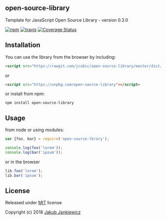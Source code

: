 ## open-source-library
Template for JavaScript Open Source Library - version 0.3.0

[![npm](https://img.shields.io/badge/npm-0.3.0-blue.svg)](https://www.npmjs.com/package/open-source-library)
[![travis](https://travis-ci.org/jcubic/open-source-library.svg?branch=master&8dee6594d8442797791f24e9806c7b5115b242ba)](https://travis-ci.org/jcubic/open-source-library)
[![Coverage Status](https://coveralls.io/repos/github/jcubic/open-source-library/badge.svg?branch=master&660e5e44e99a7b6966c46a7869d0b09d)](https://coveralls.io/github/jcubic/open-source-library?branch=master)

## Installation

You can use the library from the browser by including:

```html
<script src="https://rawgit.com/jcubic/open-source-library/master/dist/lib.min.js"></script>
```

or

```html
<script src="https://unpkg.com/open-source-library"></script>
```

or install from npm:

```
npm install open-source-library
```

## Usage

from node or using modules:

```javascript
var {foo, bar} = require('open-source-lbrary');

console.log(foo('lorem'));
console.log(bar('ipsum'));
```

or in the browser

```javascript
lib.foo('lorem');
lib.bar('ipsum');
```

## License

Released under [MIT](http://opensource.org/licenses/MIT) license

Copyright (c) 2018 [Jakub Jankiewicz](http://jcubic.pl/jakub-jankiewicz)
